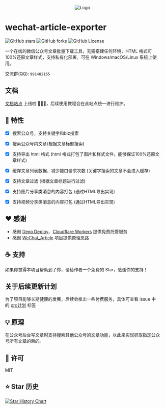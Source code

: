 <p align="center">
  <img src="./assets/logo.svg" alt="Logo">
</p>

# wechat-article-exporter

![GitHub stars]
![GitHub forks]
![GitHub License]


一个在线的微信公众号文章批量下载工具，无需搭建任何环境，HTML 格式可100%还原文章样式，支持私有化部署，可在 Windows/macOS/Linux 系统上使用。

交流群(QQ): `991482155`

## 文档

[文档站点](https://docs.wxdown.online) 上线啦 🎉🎉🎉，后续使用教程会在此站点统一进行维护。


## :dart: 特性

- [x] 搜索公众号，支持关键字和biz搜索
- [x] 搜索公众号内文章(根据文章标题搜索)
- [x] 支持导出 html 格式 (html 格式打包了图片和样式文件，能够保证100%还原文章样式)
- [x] 缓存文章列表数据，减少接口请求次数 (关键字搜索的文章不会进入缓存)
- [x] 支持文章过滤 (根据文章标题进行过滤)
- [x] 支持图片分享类消息的内容打包 (通过HTML导出实现)
- [x] 支持视频分享类消息的内容打包 (通过HTML导出实现)


## :heart: 感谢

- 感谢 [Deno Deploy]、[Cloudflare Workers] 提供免费托管服务
- 感谢 [WeChat_Article] 项目提供原理思路


## :coffee: 支持

如果你觉得本项目帮助到了你，请给作者一个免费的 Star，感谢你的支持！



## 关于后续更新计划

为了项目能够长期健康的发展，后续会推出一些付费服务，具体可查看 issue 中的 [pro计划](https://github.com/wechat-article/wechat-article-exporter/labels/pro%E8%AE%A1%E5%88%92) 标签


## :bulb: 原理

在公众号后台写文章时支持搜索其他公众号的文章功能，以此来实现抓取指定公众号所有文章的目的。


## :memo: 许可

MIT


## :star: Star 历史

[![Star History Chart]][Star History Chart Link]



<!-- Definitions -->

[deploy-badge]: https://img.shields.io/github/actions/workflow/status/jooooock/wechat-article-exporter/.github%2Fworkflows%2Fdeno_deploy.yml?label=Deploy

[deploy]: https://github.com/jooooock/wechat-article-exporter/actions

[Github stars]: https://img.shields.io/github/stars/jooooock/wechat-article-exporter?style=social&label=Star&style=plastic

[Github forks]: https://img.shields.io/github/forks/jooooock/wechat-article-exporter?style=social&label=Fork&style=plastic

[Github License]: https://img.shields.io/github/license/jooooock/wechat-article-exporter?label=License

[微信公众平台]: https://mp.weixin.qq.com/cgi-bin/registermidpage?action=index&lang=zh_CN

[登录页面]: https://wechat-article-exporter.deno.dev/login

[切换账号]: assets/switch-account.png

[Deno Deploy]: https://deno.com/deploy

[Cloudflare Workers]: https://workers.cloudflare.com

[Wechat_Article]: https://github.com/1061700625/WeChat_Article

[Star History Chart]: https://api.star-history.com/svg?repos=jooooock/wechat-article-exporter&type=Timeline

[Star History Chart Link]: https://star-history.com/#jooooock/wechat-article-exporter&Timeline

